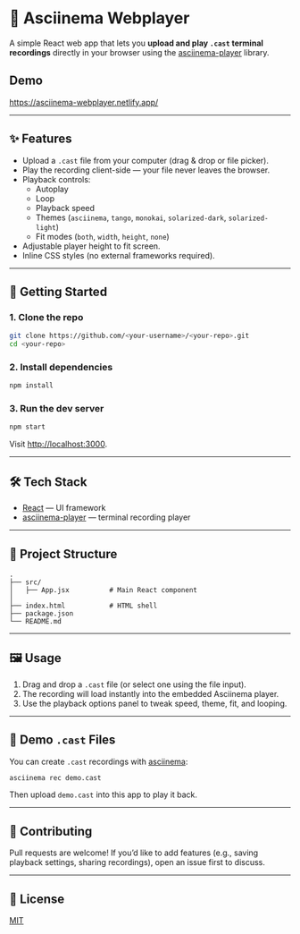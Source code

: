 # 🎥 Asciinema Webplayer

A simple React web app that lets you **upload and play `.cast` terminal recordings** directly in your browser using the [asciinema-player](https://www.npmjs.com/package/asciinema-player) library.

## Demo
https://asciinema-webplayer.netlify.app/

---

## ✨ Features

- Upload a `.cast` file from your computer (drag & drop or file picker).
- Play the recording client-side — your file never leaves the browser.
- Playback controls:
  - Autoplay
  - Loop
  - Playback speed
  - Themes (`asciinema`, `tango`, `monokai`, `solarized-dark`, `solarized-light`)
  - Fit modes (`both`, `width`, `height`, `none`)
- Adjustable player height to fit screen.
- Inline CSS styles (no external frameworks required).

---

## 🚀 Getting Started

### 1. Clone the repo
```bash
git clone https://github.com/<your-username>/<your-repo>.git
cd <your-repo>
```

### 2. Install dependencies
```bash
npm install
```

### 3. Run the dev server
```bash
npm start
```

Visit [http://localhost:3000](http://localhost:3000).

---

## 🛠 Tech Stack

- [React](https://react.dev/) — UI framework
- [asciinema-player](https://www.npmjs.com/package/asciinema-player) — terminal recording player

---

## 📂 Project Structure

```
.
├── src/
│   ├── App.jsx          # Main React component
│ 
├── index.html           # HTML shell
├── package.json
└── README.md
```

---

## 🖼 Usage

1. Drag and drop a `.cast` file (or select one using the file input).
2. The recording will load instantly into the embedded Asciinema player.
3. Use the playback options panel to tweak speed, theme, fit, and looping.

---

## 📸 Demo `.cast` Files

You can create `.cast` recordings with [asciinema](https://asciinema.org/):

```bash
asciinema rec demo.cast
```

Then upload `demo.cast` into this app to play it back.

---

## 🤝 Contributing

Pull requests are welcome! If you’d like to add features (e.g., saving playback settings, sharing recordings), open an issue first to discuss.

---

## 📜 License

[MIT](LICENSE)
